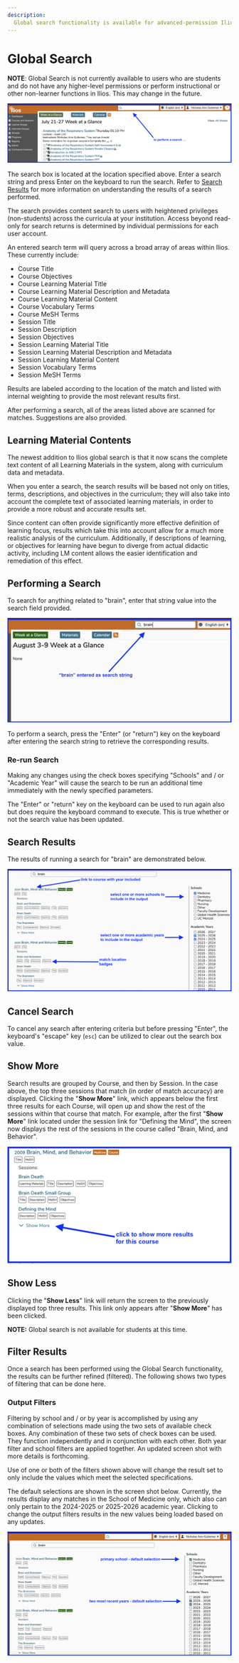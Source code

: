```yaml
---
description: 
  Global search functionality is available for advanced-permission Ilios users at the top of any of the screens in Ilios. Dashboard location is shown below.
---
```


# Global Search

**NOTE**: Global Search is not currently available to users who are students and do not have any higher-level permissions or perform instructional or other non-learner functions in Ilios. This may change in the future.

![global search start](../images/global_search/global_search_start.png)

The search box is located at the location specified above. Enter a search string and press Enter on the keyboard to run the search. Refer to [Search Results](https://iliosproject.gitbook.io/ilios-user-guide/dashboard/search#search-results) for more information on understanding the results of a search performed.

The search provides content search to users with heightened privileges (non-students) across the curricula at your institution. Access beyond read-only for search returns is determined by individual permissions for each user account.

An entered search term will query across a broad array of areas within Ilios. These currently include:

* Course Title
* Course Objectives
* Course Learning Material Title
* Course Learning Material Description and Metadata
* Course Learning Material Content
* Course Vocabulary Terms
* Course MeSH Terms
* Session Title
* Session Description
* Session Objectives
* Session Learning Material Title
* Session Learning Material Description and Metadata
* Session Learning Material Content
* Session Vocabulary Terms
* Session MeSH Terms

Results are labeled according to the location of the match and listed with internal weighting to provide the most relevant results first.

After performing a search, all of the areas listed above are scanned for matches. Suggestions are also provided.

## Learning Material Contents

The newest addition to Ilios global search is that it now scans the complete text content of all Learning Materials in the system, along with curriculum data and metadata.

When you enter a search, the search results will be based not only on titles, terms, descriptions, and objectives in the curriculum; they will also take into account the complete text of associated learning materials, in order to provide a more robust and accurate results set.

Since content can often provide significantly more effective definition of learning focus, results which take this into account allow for a much more realistic analysis of the curriculum. Additionally, if descriptions of learning, or objectives for learning have begun to diverge from actual didactic activity, including LM content allows the easier identification and remediation of this effect.

## Performing a Search

To search for anything related to "brain", enter that string value into the search field provided. 

![enter search string](../images/global_search/search_string_entered.png)

To perform a search, press the "Enter" (or "return") key on the keyboard after entering the search string to retrieve the corresponding results.

### Re-run Search

Making any changes using the check boxes specifying "Schools" and / or "Academic Year" will cause the search to be run an additional time immediately with the newly specified parameters.

The "Enter" or "return" key on the keyboard can be used to run again also but does require the keyboard command to execute. This is true whether or not the search value has been updated.

## Search Results

The results of running a search for "brain" are demonstrated below.

![search results displayed](../images/global_search/search_results_displayed.png)

## Cancel Search

To cancel any search after entering criteria but before pressing "Enter", the keyboard's "escape" key (`esc`) can be utilized to clear out the search box value.

## Show More

Search results are grouped by Course, and then by Session. In the case above, the top three sessions that match (in order of match accuracy) are displayed. Clicking the "**Show More**" link, which appears below the first three results for each Course, will open up and show the rest of the sessions within that course that match. For example, after the first "**Show More**" link located under the session link for "Defining the Mind", the screen now displays the rest of the sessions in the course called "Brain, Mind, and Behavior".

![show more](../images/global_search/show_more.png)

## Show Less

Clicking the "**Show Less**" link will return the screen to the previously displayed top three results. This link only appears after "**Show More**" has been clicked.

**NOTE:** Global search is not available for students at this time.

## Filter Results

Once a search has been performed using the Global Search functionality, the results can be further refined (filtered). The following shows two types of filtering that can be done here.

### Output Filters

Filtering by school and / or  by year is accomplished by using any combination of selections made using the two sets of available check boxes. Any combination of these two sets of check boxes can be used. They function independently and in conjunction with each other. Both year filter and school filters are applied together. An updated screen shot with more details is forthcoming.

Use of one or both of the filters shown above will change the result set to only include the values which meet the selected specifications.

The default selections are shown in the screen shot below. Currently, the results display any matches in the School of Medicine only, which also can only pertain to the 2024-2025 or 2025-2026 academic year. Clicking to change the output filters results in the new values being loaded based on any updates.

![filters displayed](../images/global_search/filters_displayed.png)